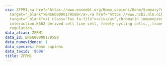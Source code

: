 ```yaml
---
csv: ZFPM1,<a href="https://www.ensembl.org/Homo_sapiens/Gene/Summary?db=core;g=ENSG00000179588"
  target="_blank">ENSG00000179588</a>,<a href="https://www.ncbi.nlm.nih.gov/pubmed/23959860"
  target="_blank"><i class="fas fa-file"></i></a>",chromatin immunoprecipitation assay,direct
  interaction,K562 derived cell line cell, freely cycling cells,,,transcriptional
  regulation,
data_alias: ZFPM1
data_id: ENSG00000179588
data_numevidence: 1
data_species: Homo sapiens
data_taxid: '9606'
title: ZFPM1
---
```

